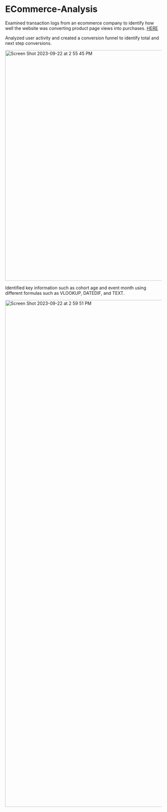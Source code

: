 # ECommerce-Analysis
Examined transaction logs from an ecommerce company to identify how well the website was converting product page views into purchases.
[HERE](https://docs.google.com/spreadsheets/d/1dDCcZkHiLngDuoXBzeXUVW6uv44KLRcBcEE6URc5dFw/edit?usp=sharing)

Analyzed user activity and created a conversion funnel to identify total and next step conversions.

<img width="741" alt="Screen Shot 2023-09-22 at 2 55 45 PM" src="https://github.com/jaycebrayboy/ECommerce-Analysis/assets/141188945/65e2d56a-d57c-4d81-934c-bd46a9b4bafe">

Identified key information such as cohort age and event month using different formulas such as VLOOKUP, DATEDIF, and TEXT.

<img width="1629" alt="Screen Shot 2023-09-22 at 2 59 51 PM" src="https://github.com/jaycebrayboy/ECommerce-Analysis/assets/141188945/012a7d87-21fb-484c-ab4c-75901b500c14">
